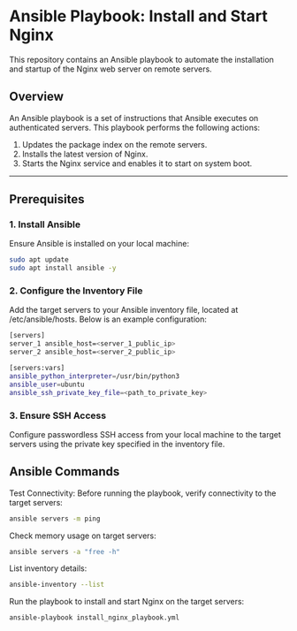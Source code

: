 # Ansible Playbook: Install and Start Nginx

This repository contains an Ansible playbook to automate the installation and startup of the Nginx web server on remote servers.

## Overview

An Ansible playbook is a set of instructions that Ansible executes on authenticated servers. This playbook performs the following actions:
1. Updates the package index on the remote servers.
2. Installs the latest version of Nginx.
3. Starts the Nginx service and enables it to start on system boot.

---

## Prerequisites

### 1. Install Ansible
Ensure Ansible is installed on your local machine:
```sh
sudo apt update
sudo apt install ansible -y
```

### 2. Configure the Inventory File
Add the target servers to your Ansible inventory file, located at /etc/ansible/hosts. Below is an example configuration:
```sh
[servers]
server_1 ansible_host=<server_1_public_ip>
server_2 ansible_host=<server_2_public_ip>

[servers:vars]
ansible_python_interpreter=/usr/bin/python3
ansible_user=ubuntu
ansible_ssh_private_key_file=<path_to_private_key>
```

### 3. Ensure SSH Access
Configure passwordless SSH access from your local machine to the target servers using the private key specified in the inventory file.

## Ansible Commands

Test Connectivity: Before running the playbook, verify connectivity to the target servers:
```sh
ansible servers -m ping
```

Check memory usage on target servers:
```sh
ansible servers -a "free -h"
```

List inventory details:
```sh
ansible-inventory --list
```

Run the playbook to install and start Nginx on the target servers:
```sh
ansible-playbook install_nginx_playbook.yml
```